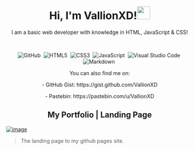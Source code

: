 <h1 align="center"><b>Hi, I'm VallionXD!</b><img src="https://media.giphy.com/media/hvRJCLFzcasrR4ia7z/giphy.gif" width="35"></h1>

<p align="center">I am a basic web developer with knowledge in HTML, JavaScript & CSS!</p>

<br>

<div align="center">

![GitHub](https://img.shields.io/badge/github-%23121011.svg?style=for-the-badge&logo=github&logoColor=white)&nbsp;  ![HTML5](https://img.shields.io/badge/HTML5%20-%23E34F26.svg?style=for-the-badge&logo=html5&logoColor=white)&nbsp;  ![CSS3](https://img.shields.io/badge/CSS%20-%231572B6.svg?style=for-the-badge&logo=css3&logoColor=white)&nbsp;  ![JavaScript](https://img.shields.io/badge/JavaScript%20-%23F7DF1E.svg?style=for-the-badge&logo=javascript&logoColor=black)&nbsp;  ![Visual Studio Code](https://img.shields.io/badge/VS%20Code-0078d7.svg?style=for-the-badge&logo=visual-studio-code&logoColor=white)&nbsp; ![Markdown](https://img.shields.io/badge/markdown-%23000000.svg?style=for-the-badge&logo=markdown&logoColor=white)&nbsp;

</div>

<p align="center">You can also find me on:</p>

<p align="center">- GitHub Gist: https://gist.github.com/VallionXD</p>
<p align="center">- Pastebin: https://pastebin.com/u/VallionXD</p>

<!--
**VallionXD/VallionXD** is a ✨ _special_ ✨ repository because its `README.md` (this file) appears on your GitHub profile.

Here are some ideas to get you started:

- 🔭 I’m currently working on ...
- 🌱 I’m currently learning ...
- 👯 I’m looking to collaborate on ...
- 🤔 I’m looking for help with ...
- 💬 Ask me about ...
- 📫 How to reach me: ...
- 😄 Pronouns: ...
- ⚡ Fun fact: ...
-->

<h2 align="center">My Portfolio | Landing Page</h2>

[![image](https://github.com/VallionXD/Portfolio/assets/151787330/608933fa-5f84-455b-b2f7-7067d8685b15)](https://vallionxd.github.io/Portfolio/)

> The landing page to my github pages site.
